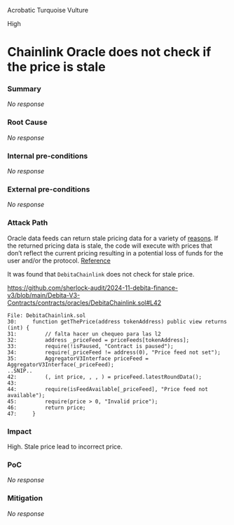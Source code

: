 Acrobatic Turquoise Vulture

High

# Chainlink Oracle does not check if the price is stale

### Summary

_No response_

### Root Cause

_No response_

### Internal pre-conditions

_No response_

### External pre-conditions

_No response_

### Attack Path

Oracle data feeds can return stale pricing data for a variety of [reasons](https://ethereum.stackexchange.com/questions/133242/how-future-resilient-is-a-chainlink-price-feed/133843#133843). If the returned pricing data is stale, the code will execute with prices that don’t reflect the current pricing resulting in a potential loss of funds for the user and/or the protocol. [Reference](https://medium.com/cyfrin/chainlink-oracle-defi-attacks-93b6cb6541bf)

It was found that `DebitaChainlink` does not check for stale price.

https://github.com/sherlock-audit/2024-11-debita-finance-v3/blob/main/Debita-V3-Contracts/contracts/oracles/DebitaChainlink.sol#L42

```solidity
File: DebitaChainlink.sol
30:     function getThePrice(address tokenAddress) public view returns (int) {
31:         // falta hacer un chequeo para las l2
32:         address _priceFeed = priceFeeds[tokenAddress];
33:         require(!isPaused, "Contract is paused");
34:         require(_priceFeed != address(0), "Price feed not set");
35:         AggregatorV3Interface priceFeed = AggregatorV3Interface(_priceFeed);
..SNIP..
42:         (, int price, , , ) = priceFeed.latestRoundData();
43: 
44:         require(isFeedAvailable[_priceFeed], "Price feed not available");
45:         require(price > 0, "Invalid price");
46:         return price;
47:     }
```

### Impact

High. Stale price lead to incorrect price.

### PoC

_No response_

### Mitigation

_No response_
